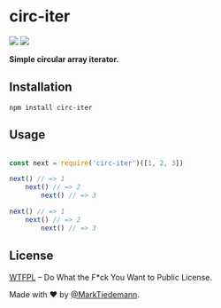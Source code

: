
# circ-iter

[![](https://travis-ci.org/MarkTiedemann/circ-iter.svg?branch=master)](https://travis-ci.org/MarkTiedemann/circ-iter)
[![](https://img.shields.io/node/v/circ-iter.svg)](https://www.npmjs.com/package/circ-iter)

**Simple circular array iterator.**

## Installation

```
npm install circ-iter
```

## Usage

```js

const next = require('circ-iter')([1, 2, 3])

next() // => 1
    next() // => 2
        next() // => 3

next() // => 1
    next() // => 2
        next() // => 3

```

## License

[WTFPL](http://www.wtfpl.net/) – Do What the F*ck You Want to Public License.

Made with :heart: by [@MarkTiedemann](https://twitter.com/MarkTiedemannDE).
